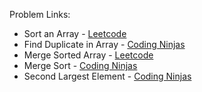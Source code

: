 Problem Links:

- Sort an Array - [Leetcode](https://leetcode.com/)
- Find Duplicate in Array - [Coding Ninjas](https://www.codingninjas.com/)
- Merge Sorted Array - [Leetcode](https://leetcode.com/)
- Merge Sort - [Coding Ninjas](https://www.codingninjas.com/)
- Second Largest Element - [Coding Ninjas](https://www.codingninjas.com/)
